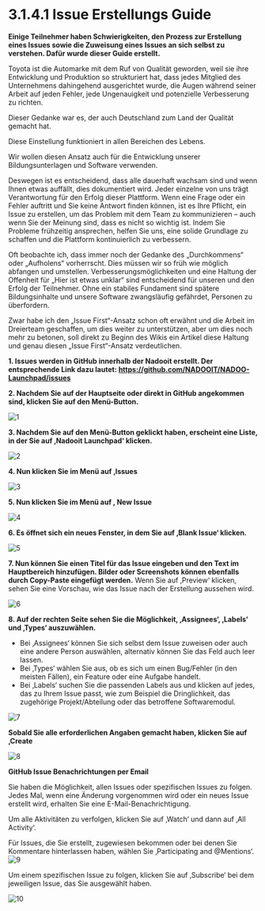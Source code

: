  # 3.1.4.1 Issue Erstellungs Guide

**Einige Teilnehmer haben Schwierigkeiten, den Prozess zur Erstellung eines Issues sowie die Zuweisung eines Issues an sich selbst zu verstehen. Dafür wurde dieser Guide erstellt.**

Toyota ist die Automarke mit dem Ruf von Qualität geworden, weil sie ihre Entwicklung und Produktion so strukturiert hat, dass jedes Mitglied des Unternehmens dahingehend ausgerichtet wurde, die Augen während seiner Arbeit auf jeden Fehler, jede Ungenauigkeit und potenzielle Verbesserung zu richten.

Dieser Gedanke war es, der auch Deutschland zum Land der Qualität gemacht hat.

Diese Einstellung funktioniert in allen Bereichen des Lebens.

Wir wollen diesen Ansatz auch für die Entwicklung unserer Bildungsunterlagen und Software verwenden.

Deswegen ist es entscheidend, dass alle dauerhaft wachsam sind und wenn Ihnen etwas auffällt, dies dokumentiert wird. Jeder einzelne von uns trägt Verantwortung für den Erfolg dieser Plattform. Wenn eine Frage oder ein Fehler auftritt und Sie keine Antwort finden können, ist es Ihre Pflicht, ein Issue zu erstellen, um das Problem mit dem Team zu kommunizieren – auch wenn Sie der Meinung sind, dass es nicht so wichtig ist. Indem Sie Probleme frühzeitig ansprechen, helfen Sie uns, eine solide Grundlage zu schaffen und die Plattform kontinuierlich zu verbessern.

Oft beobachte ich, dass immer noch der Gedanke des „Durchkommens“ oder „Aufholens“ vorherrscht. Dies müssen wir so früh wie möglich abfangen und umstellen. Verbesserungsmöglichkeiten und eine Haltung der Offenheit für „Hier ist etwas unklar“ sind entscheidend für unseren und den Erfolg der Teilnehmer. Ohne ein stabiles Fundament sind spätere Bildungsinhalte und unsere Software zwangsläufig gefährdet, Personen zu überfordern.

Zwar habe ich den „Issue First“-Ansatz schon oft erwähnt und die Arbeit im Dreierteam geschaffen, um dies weiter zu unterstützen, aber um dies noch mehr zu betonen, soll direkt zu Beginn des Wikis ein Artikel diese Haltung und genau diesen „Issue First“-Ansatz verdeutlichen.


**1. Issues werden in GitHub innerhalb der Nadooit erstellt. Der entsprechende Link dazu lautet: https://github.com/NADOOIT/NADOO-Launchpad/issues**

**2. Nachdem Sie auf der Hauptseite oder direkt in GitHub angekommen sind, klicken Sie auf den Menü-Button.**

![1](https://github.com/user-attachments/assets/37bfb0c4-05ed-4580-b2ef-65372a82fe40)

**3. Nachdem Sie auf den Menü-Button geklickt haben, erscheint eine Liste, in der Sie auf ‚Nadooit Launchpad‘ klicken.**

![2](https://github.com/user-attachments/assets/1b512653-d60b-4bb8-a7e3-c0d0d045e347)

**4. Nun klicken Sie im Menü auf ‚Issues**

![3](https://github.com/user-attachments/assets/7936136f-bb54-4708-82e6-154e006a4e4a)

**5. Nun klicken Sie im Menü auf , New Issue**

![4](https://github.com/user-attachments/assets/b642b692-56da-462d-a164-1a090da158b9)

**6. Es öffnet sich ein neues Fenster, in dem Sie auf ‚Blank Issue‘ klicken.**

![5](https://github.com/user-attachments/assets/06dfb394-401b-4452-9ce2-02f973ac2af1)

**7. Nun können Sie einen Titel für das Issue eingeben und den Text im Hauptbereich hinzufügen. Bilder oder Screenshots können ebenfalls durch Copy-Paste eingefügt werden.**
Wenn Sie auf ‚Preview‘ klicken, sehen Sie eine Vorschau, wie das Issue nach der Erstellung aussehen wird.

![6](https://github.com/user-attachments/assets/34b291c6-b747-4d95-8a88-323ec5d4a7d5)

**8. Auf der rechten Seite sehen Sie die Möglichkeit, ‚Assignees‘, ‚Labels‘ und ‚Types‘ auszuwählen.**

* Bei ‚Assignees‘ können Sie sich selbst dem Issue zuweisen oder auch eine andere Person auswählen, alternativ können Sie das Feld auch leer lassen.
* Bei ‚Types‘ wählen Sie aus, ob es sich um einen Bug/Fehler (in den meisten Fällen), ein Feature oder eine Aufgabe handelt.
* Bei ‚Labels‘ suchen Sie die passenden Labels aus und klicken auf jedes, das zu Ihrem Issue passt, wie zum Beispiel die Dringlichkeit, das zugehörige Projekt/Abteilung oder das betroffene Softwaremodul.

![7](https://github.com/user-attachments/assets/5b4d4863-4514-4562-9813-681cd7bc39e7)

**Sobald Sie alle erforderlichen Angaben gemacht haben, klicken Sie auf ‚Create**

![8](https://github.com/user-attachments/assets/4ac0c367-bd34-4510-9247-a6acb3ae837a)


**GitHub Issue Benachrichtungen per Email**

Sie haben die Möglichkeit, allen Issues oder spezifischen Issues zu folgen. Jedes Mal, wenn eine Änderung vorgenommen wird oder ein neues Issue erstellt wird, erhalten Sie eine E-Mail-Benachrichtigung.

Um alle Aktivitäten zu verfolgen, klicken Sie auf ‚Watch‘ und dann auf ‚All Activity‘.

Für Issues, die Sie erstellt, zugewiesen bekommen oder bei denen Sie Kommentare hinterlassen haben, wählen Sie ‚Participating and @Mentions‘.
![9](https://github.com/user-attachments/assets/80b14ca5-c3a3-4d7d-8fc1-4e223fb1ef0c)

Um einem spezifischen Issue zu folgen, klicken Sie auf ‚Subscribe‘ bei dem jeweiligen Issue, das Sie ausgewählt haben.

![10](https://github.com/user-attachments/assets/a146ba4c-e608-4fa7-a98a-f2bfe06be19d)







